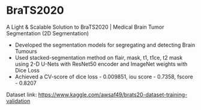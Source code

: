 # BraTS2020
A Light & Scalable Solution to BraTS2020 | Medical Brain Tumor Segmentation (2D Segmentation)

- Developed the segmentation models for segregating and detecting Brain Tumours
- Used stacked-segmentation method on flair, mask, t1, t1ce, t2 mask using 2-D U-Nets with ResNet50 encoder and ImageNet weights with Dice Loss
- Achieved a CV-score of dice loss - 0.009851, iou score - 0.7358, fscore - 0.8207

Dataset link:
https://www.kaggle.com/awsaf49/brats20-dataset-training-validation

